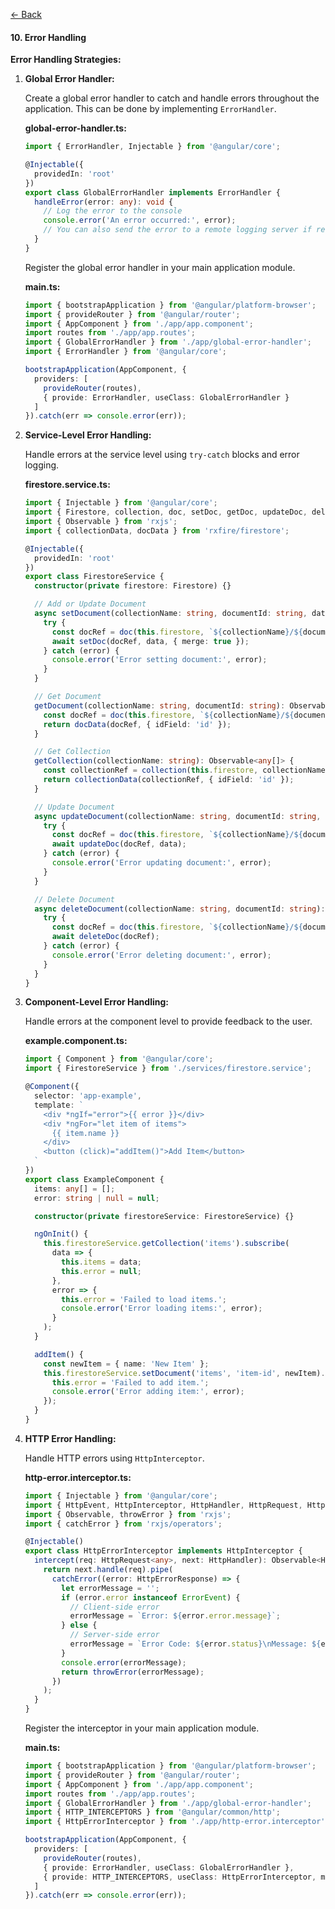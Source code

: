 [<- Back](overview.md)

#### 10. Error Handling

**Error Handling Strategies:**

1. **Global Error Handler:**

   Create a global error handler to catch and handle errors throughout the application. This can be done by implementing `ErrorHandler`.

   **global-error-handler.ts:**

   ```typescript
   import { ErrorHandler, Injectable } from '@angular/core';

   @Injectable({
     providedIn: 'root'
   })
   export class GlobalErrorHandler implements ErrorHandler {
     handleError(error: any): void {
       // Log the error to the console
       console.error('An error occurred:', error);
       // You can also send the error to a remote logging server if required
     }
   }
   ```

   Register the global error handler in your main application module.

   **main.ts:**

   ```typescript
   import { bootstrapApplication } from '@angular/platform-browser';
   import { provideRouter } from '@angular/router';
   import { AppComponent } from './app/app.component';
   import routes from './app/app.routes';
   import { GlobalErrorHandler } from './app/global-error-handler';
   import { ErrorHandler } from '@angular/core';

   bootstrapApplication(AppComponent, {
     providers: [
       provideRouter(routes),
       { provide: ErrorHandler, useClass: GlobalErrorHandler }
     ]
   }).catch(err => console.error(err));
   ```

2. **Service-Level Error Handling:**

   Handle errors at the service level using `try-catch` blocks and error logging.

   **firestore.service.ts:**

   ```typescript
   import { Injectable } from '@angular/core';
   import { Firestore, collection, doc, setDoc, getDoc, updateDoc, deleteDoc } from '@angular/fire/firestore';
   import { Observable } from 'rxjs';
   import { collectionData, docData } from 'rxfire/firestore';

   @Injectable({
     providedIn: 'root'
   })
   export class FirestoreService {
     constructor(private firestore: Firestore) {}

     // Add or Update Document
     async setDocument(collectionName: string, documentId: string, data: any): Promise<void> {
       try {
         const docRef = doc(this.firestore, `${collectionName}/${documentId}`);
         await setDoc(docRef, data, { merge: true });
       } catch (error) {
         console.error('Error setting document:', error);
       }
     }

     // Get Document
     getDocument(collectionName: string, documentId: string): Observable<any> {
       const docRef = doc(this.firestore, `${collectionName}/${documentId}`);
       return docData(docRef, { idField: 'id' });
     }

     // Get Collection
     getCollection(collectionName: string): Observable<any[]> {
       const collectionRef = collection(this.firestore, collectionName);
       return collectionData(collectionRef, { idField: 'id' });
     }

     // Update Document
     async updateDocument(collectionName: string, documentId: string, data: any): Promise<void> {
       try {
         const docRef = doc(this.firestore, `${collectionName}/${documentId}`);
         await updateDoc(docRef, data);
       } catch (error) {
         console.error('Error updating document:', error);
       }
     }

     // Delete Document
     async deleteDocument(collectionName: string, documentId: string): Promise<void> {
       try {
         const docRef = doc(this.firestore, `${collectionName}/${documentId}`);
         await deleteDoc(docRef);
       } catch (error) {
         console.error('Error deleting document:', error);
       }
     }
   }
   ```

3. **Component-Level Error Handling:**

   Handle errors at the component level to provide feedback to the user.

   **example.component.ts:**

   ```typescript
   import { Component } from '@angular/core';
   import { FirestoreService } from './services/firestore.service';

   @Component({
     selector: 'app-example',
     template: `
       <div *ngIf="error">{{ error }}</div>
       <div *ngFor="let item of items">
         {{ item.name }}
       </div>
       <button (click)="addItem()">Add Item</button>
     `
   })
   export class ExampleComponent {
     items: any[] = [];
     error: string | null = null;

     constructor(private firestoreService: FirestoreService) {}

     ngOnInit() {
       this.firestoreService.getCollection('items').subscribe(
         data => {
           this.items = data;
           this.error = null;
         },
         error => {
           this.error = 'Failed to load items.';
           console.error('Error loading items:', error);
         }
       );
     }

     addItem() {
       const newItem = { name: 'New Item' };
       this.firestoreService.setDocument('items', 'item-id', newItem).catch(error => {
         this.error = 'Failed to add item.';
         console.error('Error adding item:', error);
       });
     }
   }
   ```

4. **HTTP Error Handling:**

   Handle HTTP errors using `HttpInterceptor`.

   **http-error.interceptor.ts:**

   ```typescript
   import { Injectable } from '@angular/core';
   import { HttpEvent, HttpInterceptor, HttpHandler, HttpRequest, HttpErrorResponse } from '@angular/common/http';
   import { Observable, throwError } from 'rxjs';
   import { catchError } from 'rxjs/operators';

   @Injectable()
   export class HttpErrorInterceptor implements HttpInterceptor {
     intercept(req: HttpRequest<any>, next: HttpHandler): Observable<HttpEvent<any>> {
       return next.handle(req).pipe(
         catchError((error: HttpErrorResponse) => {
           let errorMessage = '';
           if (error.error instanceof ErrorEvent) {
             // Client-side error
             errorMessage = `Error: ${error.error.message}`;
           } else {
             // Server-side error
             errorMessage = `Error Code: ${error.status}\nMessage: ${error.message}`;
           }
           console.error(errorMessage);
           return throwError(errorMessage);
         })
       );
     }
   }
   ```

   Register the interceptor in your main application module.

   **main.ts:**

   ```typescript
   import { bootstrapApplication } from '@angular/platform-browser';
   import { provideRouter } from '@angular/router';
   import { AppComponent } from './app/app.component';
   import routes from './app/app.routes';
   import { GlobalErrorHandler } from './app/global-error-handler';
   import { HTTP_INTERCEPTORS } from '@angular/common/http';
   import { HttpErrorInterceptor } from './app/http-error.interceptor';

   bootstrapApplication(AppComponent, {
     providers: [
       provideRouter(routes),
       { provide: ErrorHandler, useClass: GlobalErrorHandler },
       { provide: HTTP_INTERCEPTORS, useClass: HttpErrorInterceptor, multi: true }
     ]
   }).catch(err => console.error(err));
   ```

